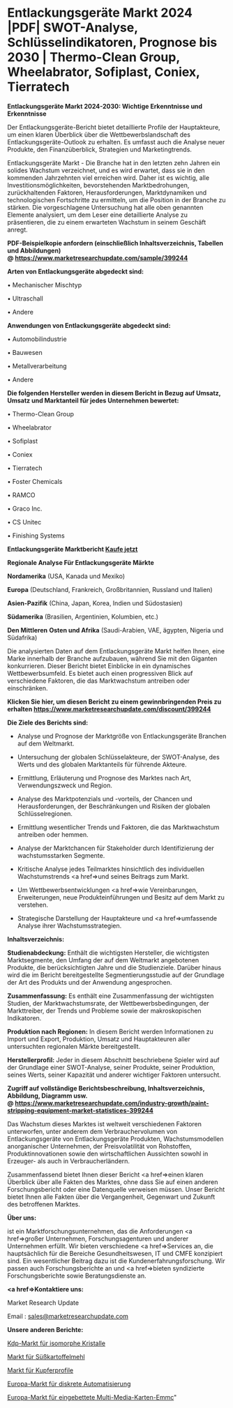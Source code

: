 # Entlackungsgeräte Markt 2024 |PDF| SWOT-Analyse, Schlüsselindikatoren, Prognose bis 2030 | Thermo-Clean Group, Wheelabrator, Sofiplast, Coniex, Tierratech

<strong>Entlackungsgeräte Markt 2024-2030: Wichtige Erkenntnisse und Erkenntnisse</strong>

Der Entlackungsgeräte-Bericht bietet detaillierte Profile der Hauptakteure, um einen klaren Überblick über die Wettbewerbslandschaft des Entlackungsgeräte-Outlook zu erhalten. Es umfasst auch die Analyse neuer Produkte, den Finanzüberblick, Strategien und Marketingtrends.

Entlackungsgeräte Markt - Die Branche hat in den letzten zehn Jahren ein solides Wachstum verzeichnet, und es wird erwartet, dass sie in den kommenden Jahrzehnten viel erreichen wird. Daher ist es wichtig, alle Investitionsmöglichkeiten, bevorstehenden Marktbedrohungen, zurückhaltenden Faktoren, Herausforderungen, Marktdynamiken und technologischen Fortschritte zu ermitteln, um die Position in der Branche zu stärken. Die vorgeschlagene Untersuchung hat alle oben genannten Elemente analysiert, um dem Leser eine detaillierte Analyse zu präsentieren, die zu einem erwarteten Wachstum in seinem Geschäft anregt.

<strong><b>PDF-Beispielkopie anfordern (einschließlich Inhaltsverzeichnis, Tabellen und Abbildungen) @ </b></strong><strong><a href=https://www.marketresearchupdate.com/sample/399244><strong>https://www.marketresearchupdate.com/sample/399244</u></a></strong></strong>

<strong>Arten von Entlackungsgeräte abgedeckt sind:</strong>

• Mechanischer Mischtyp

• Ultraschall

• Andere

<strong>Anwendungen von Entlackungsgeräte abgedeckt sind:</strong>

• Automobilindustrie

• Bauwesen

• Metallverarbeitung

• Andere

<strong>Die folgenden Hersteller werden in diesem Bericht in Bezug auf Umsatz, Umsatz und Marktanteil für jedes Unternehmen bewertet:</strong>

• Thermo-Clean Group

• Wheelabrator

• Sofiplast

• Coniex

• Tierratech

• Foster Chemicals

• RAMCO

• Graco Inc.

• CS Unitec

• Finishing Systems

<strong>Entlackungsgeräte Marktbericht <a href=https://www.marketresearchupdate.com/buynow/399244>Kaufe jetzt</a></strong>

<strong>Regionale Analyse Für Entlackungsgeräte Märkte</strong>

<strong>Nordamerika</strong> (USA, Kanada und Mexiko)

<strong>Europa</strong> (Deutschland, Frankreich, Großbritannien, Russland und Italien)

<strong>Asien-Pazifik</strong> (China, Japan, Korea, Indien und Südostasien)

<strong>Südamerika</strong> (Brasilien, Argentinien, Kolumbien, etc.)

<strong>Den Mittleren</strong> <strong>Osten und Afrika</strong> (Saudi-Arabien, VAE, ägypten, Nigeria und Südafrika)

Die analysierten Daten auf dem Entlackungsgeräte Markt helfen Ihnen, eine Marke innerhalb der Branche aufzubauen, während Sie mit den Giganten konkurrieren. Dieser Bericht bietet Einblicke in ein dynamisches Wettbewerbsumfeld. Es bietet auch einen progressiven Blick auf verschiedene Faktoren, die das Marktwachstum antreiben oder einschränken.

<strong>Klicken Sie hier, um diesen Bericht zu einem gewinnbringenden Preis zu erhalten
</strong><strong><a href=https://www.marketresearchupdate.com/discount/399244>https://www.marketresearchupdate.com/discount/399244</b></u></strong></a>

<strong>Die Ziele des Berichts sind:</strong>

- Analyse und Prognose der Marktgröße von Entlackungsgeräte Branchen auf dem Weltmarkt.

- Untersuchung der globalen Schlüsselakteure, der SWOT-Analyse, des Werts und des globalen Marktanteils für führende Akteure.

- Ermittlung, Erläuterung und Prognose des Marktes nach Art, Verwendungszweck und Region.

- Analyse des Marktpotenzials und -vorteils, der Chancen und Herausforderungen, der Beschränkungen und Risiken der globalen Schlüsselregionen.

- Ermittlung wesentlicher Trends und Faktoren, die das Marktwachstum antreiben oder hemmen.

- Analyse der Marktchancen für Stakeholder durch Identifizierung der wachstumsstarken Segmente.

- Kritische Analyse jedes Teilmarktes hinsichtlich des individuellen Wachstumstrends <a href=>und</a> seines Beitrags zum Markt.

- Um Wettbewerbsentwicklungen <a href=>wie</a> Vereinbarungen, Erweiterungen, neue Produkteinführungen und Besitz auf dem Markt zu verstehen.

- Strategische Darstellung der Hauptakteure und <a href=>umfas</a>sende Analyse ihrer Wachstumsstrategien.

<strong>Inhaltsverzeichnis:</strong>

<strong>Studienabdeckung:</strong> Enthält die wichtigsten Hersteller, die wichtigsten Marktsegmente, den Umfang der auf dem Weltmarkt angebotenen Produkte, die berücksichtigten Jahre und die Studienziele. Darüber hinaus wird die im Bericht bereitgestellte Segmentierungsstudie auf der Grundlage der Art des Produkts und der Anwendung angesprochen.

<strong>Zusammenfassung:</strong> Es enthält eine Zusammenfassung der wichtigsten Studien, der Marktwachstumsrate, der Wettbewerbsbedingungen, der Markttreiber, der Trends und Probleme sowie der makroskopischen Indikatoren.

<strong>Produktion nach Regionen:</strong> In diesem Bericht werden Informationen zu Import und Export, Produktion, Umsatz und Hauptakteuren aller untersuchten regionalen Märkte bereitgestellt.

<strong>Herstellerprofil:</strong> Jeder in diesem Abschnitt beschriebene Spieler wird auf der Grundlage einer SWOT-Analyse, seiner Produkte, seiner Produktion, seines Werts, seiner Kapazität und anderer wichtiger Faktoren untersucht.

<strong><b>Zugriff auf vollständige Berichtsbeschreibung, Inhaltsverzeichnis, Abbildung, Diagramm usw. @ </b></strong><strong><a href=https://www.marketresearchupdate.com/industry-growth/paint-stripping-equipment-market-statistices-399244>https://www.marketresearchupdate.com/industry-growth/paint-stripping-equipment-market-statistices-399244</a></strong>

Das Wachstum dieses Marktes ist weltweit verschiedenen Faktoren unterworfen, unter anderem dem Verbrauchervolumen von Entlackungsgeräte von Entlackungsgeräte Produkten, Wachstumsmodellen anorganischer Unternehmen, der Preisvolatilität von Rohstoffen, Produktinnovationen sowie den wirtschaftlichen Aussichten sowohl in Erzeuger- als auch in Verbraucherländern.

Zusammenfassend bietet Ihnen dieser Bericht <a href=>einen</a> klaren Überblick über alle Fakten des Marktes, ohne dass Sie auf einen anderen Forschungsbericht oder eine Datenquelle verweisen müssen. Unser Bericht bietet Ihnen alle Fakten über die Vergangenheit, Gegenwart und Zukunft des betroffenen Marktes.

<strong>Über uns:</strong>

 ist ein Marktforschungsunternehmen, das die Anforderungen <a href=>großer</a> Unternehmen, Forschungsagenturen und anderer Unternehmen erfüllt. Wir bieten verschiedene <a href=>Services</a> an, die hauptsächlich für die Bereiche Gesundheitswesen, IT und CMFE konzipiert sind. Ein wesentlicher Beitrag dazu ist die Kundenerfahrungsforschung. Wir passen auch Forschungsberichte an und <a href=>bieten</a> syndizierte Forschungsberichte sowie Beratungsdienste an.

<strong><a href=>Kontaktiere uns:</a></strong>

Market Research Update

Email : sales@marketresearchupdate.com

<strong>Unsere anderen Berichte:</strong>

<a href=https://www.linkedin.com/pulse/kdp-isomorph-crystals-market-2023-size-growth>Kdp-Markt für isomorphe Kristalle</a>

<a href=https://www.linkedin.com/pulse/sweet-potato-flour-market-outlooks-2023-size>Markt für Süßkartoffelmehl</a>

<a href=https://www.linkedin.com/pulse/copper-profiles-market-sizing-up-anticipating-trends-consumption>Markt für Kupferprofile</a>

<a href=https://www.linkedin.com/pulse/europe-discrete-automation-market-2023-usd->Europa-Markt für diskrete Automatisierung</a>

<a href=https://www.linkedin.com/pulse/europe-embedded-multi-media-card-emmc-market-size-growth>Europa-Markt für eingebettete Multi-Media-Karten-Emmc</a>"
